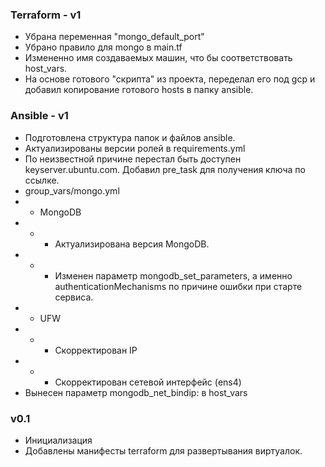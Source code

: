 ### Terraform - v1
* Убрана переменная "mongo_default_port"
* Убрано правило для mongo в main.tf
* Измененно имя создаваемых машин, что бы соответствовать host_vars.
* На основе готового "скрипта" из проекта, переделал его под gcp и добавил копирование готового hosts в папку ansible.

### Ansible - v1
* Подготовлена структура папок и файлов ansible.
* Актуализированы версии ролей в requirements.yml
* По неизвестной причине перестал быть доступен keyserver.ubuntu.com. Добавил pre_task для получения ключа по ссылке.
* group_vars/mongo.yml
* - MongoDB
* - - Актуализирована версия MongoDB.
* - - Изменен параметр mongodb_set_parameters, а именно authenticationMechanisms по причине ошибки при старте сервиса.
* - UFW
* - - Скорректирован IP
* - - Скорректирован сетевой интерфейс (ens4)
* Вынесен параметр mongodb_net_bindip: в host_vars

### v0.1
* Инициализация
* Добавлены манифесты terraform для развертывания виртуалок.